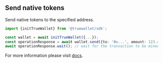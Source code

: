 ## Send native tokens

Send native tokens to the specified address.

```typescript
import {initTrueWallet} from '@truewallet/sdk';

const wallet = await initTrueWallet({...});
const operationResponse = await wallet.send({to: '0x...', amount: 123.45});
await operationResponse.wait(); // wait for the transaction to be mined
```

For more information please visit <a href="https://docs.true-wallet.io/" target="_blank">docs</a>.

